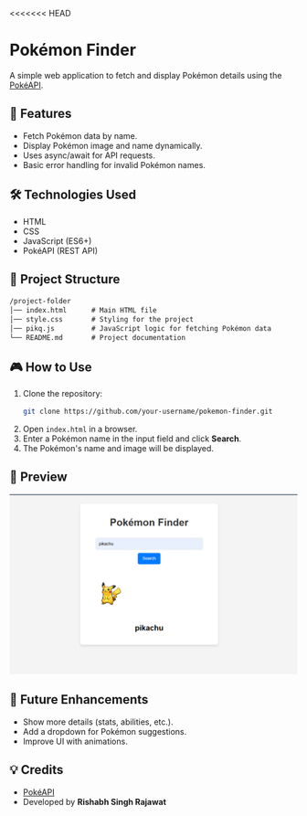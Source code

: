 <<<<<<< HEAD
# Pokémon Finder

A simple web application to fetch and display Pokémon details using the [PokéAPI](https://pokeapi.co/).

## 🚀 Features
- Fetch Pokémon data by name.
- Display Pokémon image and name dynamically.
- Uses async/await for API requests.
- Basic error handling for invalid Pokémon names.

## 🛠 Technologies Used
- HTML
- CSS
- JavaScript (ES6+)
- PokéAPI (REST API)

## 📂 Project Structure
```
/project-folder
│── index.html      # Main HTML file
│── style.css       # Styling for the project
│── pikq.js         # JavaScript logic for fetching Pokémon data
└── README.md       # Project documentation
```

## 🎮 How to Use
1. Clone the repository:
   ```sh
   git clone https://github.com/your-username/pokemon-finder.git
   ```
2. Open `index.html` in a browser.
3. Enter a Pokémon name in the input field and click **Search**.
4. The Pokémon's name and image will be displayed.

## 📸 Preview
![alt text](image.png)

## 📌 Future Enhancements
- Show more details (stats, abilities, etc.).
- Add a dropdown for Pokémon suggestions.
- Improve UI with animations.

## 💡 Credits
- [PokéAPI](https://pokeapi.co/)
- Developed by **Rishabh Singh Rajawat**
